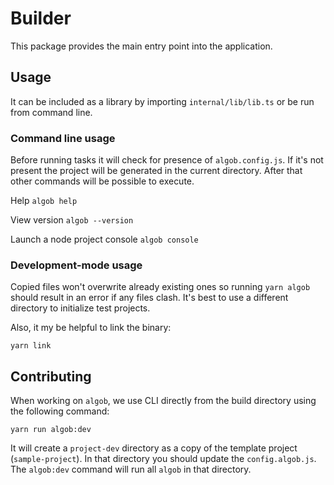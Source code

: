 # Builder

This package provides the main entry point into the application.

## Usage
It can be included as a library by importing `internal/lib/lib.ts` or be run from command line.

### Command line usage

Before running tasks it will check for presence of `algob.config.js`.
If it's not present the project will be generated in the current directory.
After that other commands will be possible to execute.

Help
`algob help`

View version
`algob --version`

Launch a node project console
`algob console`

### Development-mode usage

Copied files won't overwrite already existing ones so running `yarn algob` should result in an error if any files clash.
It's best to use a different directory to initialize test projects.

Also, it my be helpful to link the binary:

    yarn link

## Contributing

When working on `algob`, we use CLI directly from the build directory using the following command:

    yarn run algob:dev

It will create a `project-dev` directory as a copy of the template project (`sample-project`).
In that directory you should update the `config.algob.js`. The `algob:dev` command will run all `algob` in that directory.
